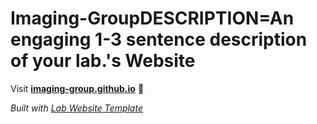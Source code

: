 
# Imaging-GroupDESCRIPTION=An engaging 1-3 sentence description of your lab.'s Website

Visit **[imaging-group.github.io](https://imaging-group.github.io)** 🚀

_Built with [Lab Website Template](https://greene-lab.gitbook.io/lab-website-template-docs)_
